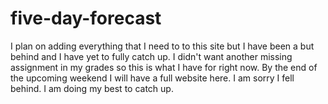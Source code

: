 # five-day-forecast
I plan on adding everything that I need to to this site but I have been a but behind and I have yet to fully catch up. I didn't want another missing assignment in my grades so this is what I have for right now. By the end of the upcoming weekend I will have a full website here. I am sorry I fell behind. I am doing my best to catch up. 